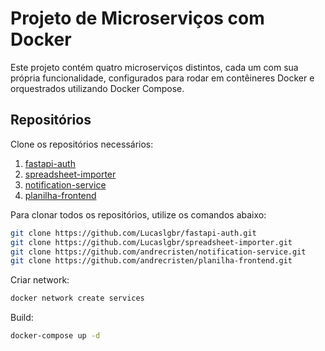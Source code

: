 # Projeto de Microserviços com Docker

Este projeto contém quatro microserviços distintos, cada um com sua própria funcionalidade, configurados para rodar em contêineres Docker e orquestrados utilizando Docker Compose.

## Repositórios

Clone os repositórios necessários:

1. [fastapi-auth](https://github.com/Lucaslgbr/fastapi-auth)
2. [spreadsheet-importer](https://github.com/Lucaslgbr/spreadsheet-importer)
3. [notification-service](https://github.com/andrecristen/notification-service)
4. [planilha-frontend](https://github.com/andrecristen/planilha-frontend)

Para clonar todos os repositórios, utilize os comandos abaixo:

```bash
git clone https://github.com/Lucaslgbr/fastapi-auth.git
git clone https://github.com/Lucaslgbr/spreadsheet-importer.git
git clone https://github.com/andrecristen/notification-service.git
git clone https://github.com/andrecristen/planilha-frontend.git
```

Criar network:

````bash
docker network create services
````

Build:

````bash
docker-compose up -d
````

